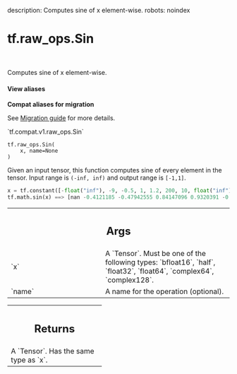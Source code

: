 description: Computes sine of x element-wise.
robots: noindex

# tf.raw_ops.Sin

<!-- Insert buttons and diff -->

<table class="tfo-notebook-buttons tfo-api nocontent" align="left">

</table>



Computes sine of x element-wise.

<section class="expandable">
  <h4 class="showalways">View aliases</h4>
  <p>
<b>Compat aliases for migration</b>
<p>See
<a href="https://www.tensorflow.org/guide/migrate">Migration guide</a> for
more details.</p>
<p>`tf.compat.v1.raw_ops.Sin`</p>
</p>
</section>

<pre class="devsite-click-to-copy prettyprint lang-py tfo-signature-link">
<code>tf.raw_ops.Sin(
    x, name=None
)
</code></pre>



<!-- Placeholder for "Used in" -->

  Given an input tensor, this function computes sine of every
  element in the tensor. Input range is `(-inf, inf)` and
  output range is `[-1,1]`.

  ```python
  x = tf.constant([-float("inf"), -9, -0.5, 1, 1.2, 200, 10, float("inf")])
  tf.math.sin(x) ==> [nan -0.4121185 -0.47942555 0.84147096 0.9320391 -0.87329733 -0.54402107 nan]
  ```

<!-- Tabular view -->
 <table class="responsive fixed orange">
<colgroup><col width="214px"><col></colgroup>
<tr><th colspan="2"><h2 class="add-link">Args</h2></th></tr>

<tr>
<td>
`x`
</td>
<td>
A `Tensor`. Must be one of the following types: `bfloat16`, `half`, `float32`, `float64`, `complex64`, `complex128`.
</td>
</tr><tr>
<td>
`name`
</td>
<td>
A name for the operation (optional).
</td>
</tr>
</table>



<!-- Tabular view -->
 <table class="responsive fixed orange">
<colgroup><col width="214px"><col></colgroup>
<tr><th colspan="2"><h2 class="add-link">Returns</h2></th></tr>
<tr class="alt">
<td colspan="2">
A `Tensor`. Has the same type as `x`.
</td>
</tr>

</table>

